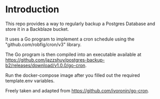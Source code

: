 # Introduction

This repo provides a way to regularly backup a Postgres Database and store it in a Backblaze bucket.

It uses a Go program to implement a cron schedule using the "github.com/robfig/cron/v3" library.

The Go program is then compiled into an executable available at <https://github.com/jazzshuy/postgres-backup-b2/releases/download/v1.0.0/go-cron>.

Run the docker-compose image after you filled out the required template.env variables.

Freely taken and adapted from <https://github.com/ivoronin/go-cron>.
